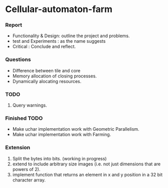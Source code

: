 # Cellular-automaton-farm
### Report
* Functionality & Design: outline the project and problems.
* test and Experiments : as the name suggests
* Critical : Conclude and reflect.

### Questions
* Difference between tile and core
* Memory allocation of closing processes.
* Dynamically alocating resources.

### TODO

1. Query warnings.

### Finished TODO
* Make uchar implementation work with Geometric Parallelism.
* Make uchar implementation work with Farming.

### Extension

1. Split the bytes into bits. (working in progress)
2. extend to include arbitrary size images (i.e. not just dimensions that are powers of 2).
3. implement function that returns an element in x and y position in a 32 bit character array.


